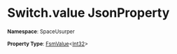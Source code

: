 # Switch.value JsonProperty

<small>**Namespace**: SpaceUsurper</small>

<small>**Property Type**: [FsmValue](../FsmValue-1.md)&lt;[Int32](https://docs.microsoft.com/en-us/dotnet/api/system.int32?view=netframework-4.5)&gt;</small>

